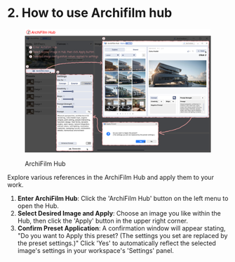 # 2. How to use Archifilm hub

<figure><img src="../../../.gitbook/assets/튜토리얼3.png" alt=""><figcaption><p>ArchiFilm Hub</p></figcaption></figure>

Explore various references in the ArchiFilm Hub and apply them to your work.

1. **Enter ArchiFilm Hub**: Click the 'ArchiFilm Hub' button on the left menu to open the Hub.
2. **Select Desired Image and Apply**: Choose an image you like within the Hub, then click the 'Apply' button in the upper right corner.
3. **Confirm Preset Application**: A confirmation window will appear stating, "Do you want to Apply this preset? (The settings you set are replaced by the preset settings.)" Click 'Yes' to automatically reflect the selected image's settings in your workspace's 'Settings' panel.
